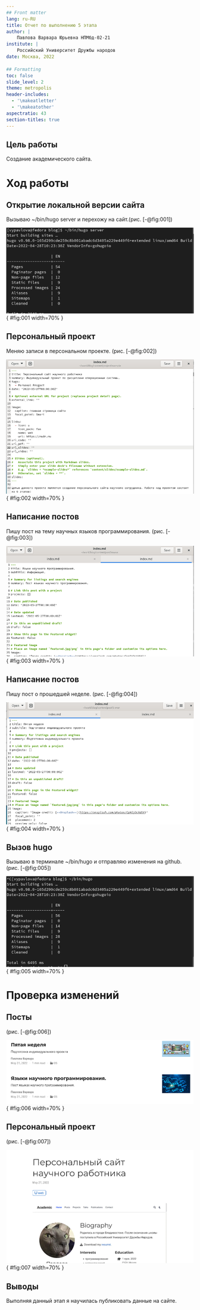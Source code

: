 ```yaml
---
## Front matter
lang: ru-RU
title: Отчет по выполнению 5 этапа
author: |
	Павлова Варвара Юрьевна НПМбд-02-21
institute: |
	Российский Университет Дружбы народов
date: Москва, 2022

## Formatting
toc: false
slide_level: 2
theme: metropolis
header-includes: 
  - '\makeatletter'
  - '\makeatother'
aspectratio: 43
section-titles: true
---
```


## Цель работы 

Создание академического сайта.

# Ход работы

## Открытие локальной версии сайта

Вызываю ~/bin/hugo server и перехожу на сайт.(рис. [-@fig:001])

![вызов hugo server](img/1.png){ #fig:001 width=70% }

## Персональный проект

Меняю записи в персональном проекте. (рис. [-@fig:002]) 

![изменение проекта](img/2.png){ #fig:002 width=70% }


## Написание постов

Пишу пост на тему научных языков программирования. (рис. [-@fig:003])

![пост на тему по выбору](img/3.png){ #fig:003 width=70% }


## Написание постов

Пишу пост о прошедшей неделе. (рис. [-@fig:004])

![пост о 5 неделе](img/4.png){ #fig:004 width=70% }


## Вызов hugo

Вызываю в терминале ~/bin/hugo и отправляю изменения на github.(рис. [-@fig:005])

![вызов hugo](img/5.png){ #fig:005 width=70% }


# Проверка изменений

## Посты

(рис. [-@fig:006])

![посты](img/6.png){ #fig:006 width=70% }


## Персональный проект

(рис. [-@fig:007])

![персональный проект](img/7.png){ #fig:007 width=70% }


## Выводы

Выполняя данный этап я научилась публиковать данные на сайте.


